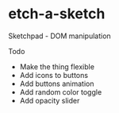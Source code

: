 # etch-a-sketch
Sketchpad - DOM manipulation

Todo
- Make the thing flexible
- Add icons to buttons
- Add buttons animation
- Add random color toggle
- Add opacity slider